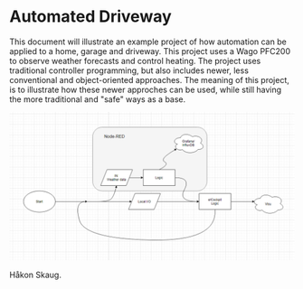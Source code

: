 # Automated Driveway
This document will illustrate an example project of how automation can be applied to a home, garage and driveway. This project
uses a Wago PFC200 to observe weather forecasts and control heating. The project uses traditional controller programming, but
also includes newer, less conventional and object-oriented approaches. The meaning of this project, is to illustrate how these
newer approches can be used, while still having the more traditional and "safe" ways as a base.

<div align="center">
  <img src="Flow.PNG" >
</div>





Håkon Skaug.
